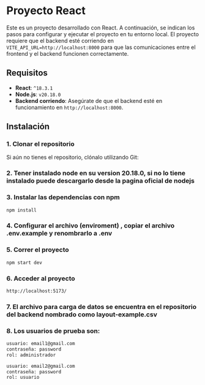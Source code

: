 # Proyecto React

Este es un proyecto desarrollado con React. A continuación, se indican los pasos para configurar y ejecutar el proyecto en tu entorno local. El proyecto requiere que el backend esté corriendo en `VITE_API_URL=http://localhost:8000` para que las comunicaciones entre el frontend y el backend funcionen correctamente.

## Requisitos

- **React**: `^18.3.1`
- **Node.js**: `v20.18.0`
- **Backend corriendo**: Asegúrate de que el backend esté en funcionamiento en `http://localhost:8000`.

## Instalación

### 1. Clonar el repositorio

Si aún no tienes el repositorio, clónalo utilizando Git:

### 2. Tener instalado node en su version 20.18.0, si no lo tiene instalado puede descargarlo desde la pagina oficial de nodejs

### 3. Instalar las dependencias con npm
```bash
npm install
```

### 4. Configurar el archivo (enviroment) , copiar el archivo .env.example y renombrarlo a .env

### 5. Correr el proyecto
```bash
npm start dev
```

### 6. Acceder al proyecto
```bash
http://localhost:5173/
```
### 7. El archivo para carga de datos se encuentra en el repositorio del backend nombrado como layout-example.csv

### 8. Los usuarios de prueba son:
```bash
usuario: email1@gmail.com
contraseña: password
rol: administrador
```
```bash
usuario: email2@gmail.com
contraseña: password
rol: usuario
```
